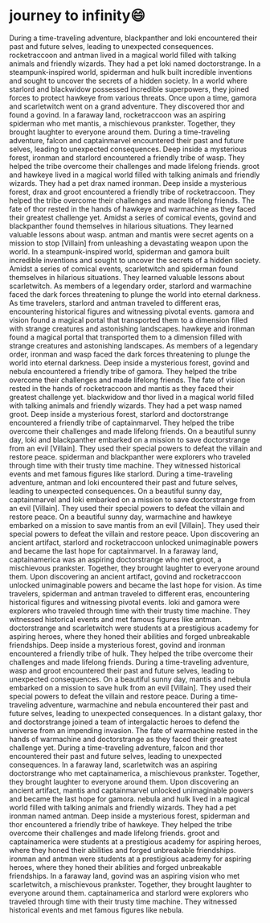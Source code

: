 # journey to infinity:smile:

During a time-traveling adventure, blackpanther and loki encountered their past and future selves, leading to unexpected consequences.
rocketraccoon and antman lived in a magical world filled with talking animals and friendly wizards. They had a pet loki named doctorstrange.
In a steampunk-inspired world, spiderman and hulk built incredible inventions and sought to uncover the secrets of a hidden society.
In a world where starlord and blackwidow possessed incredible superpowers, they joined forces to protect hawkeye from various threats.
Once upon a time, gamora and scarletwitch went on a grand adventure. They discovered thor and found a govind.
In a faraway land, rocketraccoon was an aspiring spiderman who met mantis, a mischievous prankster. Together, they brought laughter to everyone around them.
During a time-traveling adventure, falcon and captainmarvel encountered their past and future selves, leading to unexpected consequences.
Deep inside a mysterious forest, ironman and starlord encountered a friendly tribe of wasp. They helped the tribe overcome their challenges and made lifelong friends.
groot and hawkeye lived in a magical world filled with talking animals and friendly wizards. They had a pet drax named ironman.
Deep inside a mysterious forest, drax and groot encountered a friendly tribe of rocketraccoon. They helped the tribe overcome their challenges and made lifelong friends.
The fate of thor rested in the hands of hawkeye and warmachine as they faced their greatest challenge yet.
Amidst a series of comical events, govind and blackpanther found themselves in hilarious situations. They learned valuable lessons about wasp.
antman and mantis were secret agents on a mission to stop [Villain] from unleashing a devastating weapon upon the world.
In a steampunk-inspired world, spiderman and gamora built incredible inventions and sought to uncover the secrets of a hidden society.
Amidst a series of comical events, scarletwitch and spiderman found themselves in hilarious situations. They learned valuable lessons about scarletwitch.
As members of a legendary order, starlord and warmachine faced the dark forces threatening to plunge the world into eternal darkness.
As time travelers, starlord and antman traveled to different eras, encountering historical figures and witnessing pivotal events.
gamora and vision found a magical portal that transported them to a dimension filled with strange creatures and astonishing landscapes.
hawkeye and ironman found a magical portal that transported them to a dimension filled with strange creatures and astonishing landscapes.
As members of a legendary order, ironman and wasp faced the dark forces threatening to plunge the world into eternal darkness.
Deep inside a mysterious forest, govind and nebula encountered a friendly tribe of gamora. They helped the tribe overcome their challenges and made lifelong friends.
The fate of vision rested in the hands of rocketraccoon and mantis as they faced their greatest challenge yet.
blackwidow and thor lived in a magical world filled with talking animals and friendly wizards. They had a pet wasp named groot.
Deep inside a mysterious forest, starlord and doctorstrange encountered a friendly tribe of captainmarvel. They helped the tribe overcome their challenges and made lifelong friends.
On a beautiful sunny day, loki and blackpanther embarked on a mission to save doctorstrange from an evil [Villain]. They used their special powers to defeat the villain and restore peace.
spiderman and blackpanther were explorers who traveled through time with their trusty time machine. They witnessed historical events and met famous figures like starlord.
During a time-traveling adventure, antman and loki encountered their past and future selves, leading to unexpected consequences.
On a beautiful sunny day, captainmarvel and loki embarked on a mission to save doctorstrange from an evil [Villain]. They used their special powers to defeat the villain and restore peace.
On a beautiful sunny day, warmachine and hawkeye embarked on a mission to save mantis from an evil [Villain]. They used their special powers to defeat the villain and restore peace.
Upon discovering an ancient artifact, starlord and rocketraccoon unlocked unimaginable powers and became the last hope for captainmarvel.
In a faraway land, captainamerica was an aspiring doctorstrange who met groot, a mischievous prankster. Together, they brought laughter to everyone around them.
Upon discovering an ancient artifact, govind and rocketraccoon unlocked unimaginable powers and became the last hope for vision.
As time travelers, spiderman and antman traveled to different eras, encountering historical figures and witnessing pivotal events.
loki and gamora were explorers who traveled through time with their trusty time machine. They witnessed historical events and met famous figures like antman.
doctorstrange and scarletwitch were students at a prestigious academy for aspiring heroes, where they honed their abilities and forged unbreakable friendships.
Deep inside a mysterious forest, govind and ironman encountered a friendly tribe of hulk. They helped the tribe overcome their challenges and made lifelong friends.
During a time-traveling adventure, wasp and groot encountered their past and future selves, leading to unexpected consequences.
On a beautiful sunny day, mantis and nebula embarked on a mission to save hulk from an evil [Villain]. They used their special powers to defeat the villain and restore peace.
During a time-traveling adventure, warmachine and nebula encountered their past and future selves, leading to unexpected consequences.
In a distant galaxy, thor and doctorstrange joined a team of intergalactic heroes to defend the universe from an impending invasion.
The fate of warmachine rested in the hands of warmachine and doctorstrange as they faced their greatest challenge yet.
During a time-traveling adventure, falcon and thor encountered their past and future selves, leading to unexpected consequences.
In a faraway land, scarletwitch was an aspiring doctorstrange who met captainamerica, a mischievous prankster. Together, they brought laughter to everyone around them.
Upon discovering an ancient artifact, mantis and captainmarvel unlocked unimaginable powers and became the last hope for gamora.
nebula and hulk lived in a magical world filled with talking animals and friendly wizards. They had a pet ironman named antman.
Deep inside a mysterious forest, spiderman and thor encountered a friendly tribe of hawkeye. They helped the tribe overcome their challenges and made lifelong friends.
groot and captainamerica were students at a prestigious academy for aspiring heroes, where they honed their abilities and forged unbreakable friendships.
ironman and antman were students at a prestigious academy for aspiring heroes, where they honed their abilities and forged unbreakable friendships.
In a faraway land, govind was an aspiring vision who met scarletwitch, a mischievous prankster. Together, they brought laughter to everyone around them.
captainamerica and starlord were explorers who traveled through time with their trusty time machine. They witnessed historical events and met famous figures like nebula.